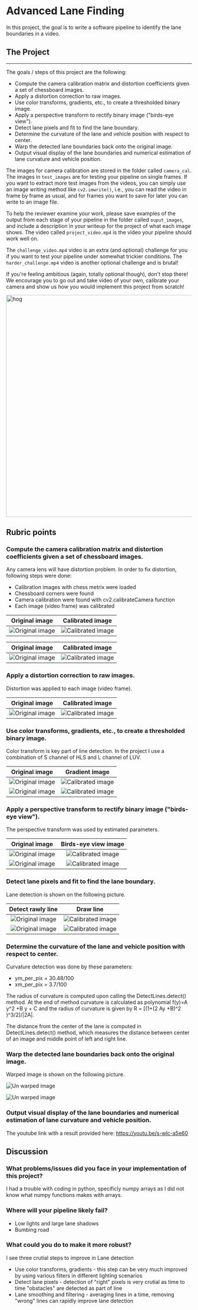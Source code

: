 # Advanced Lane Finding

In this project, the goal is to write a software pipeline to identify the lane boundaries in a video.  

## The Project
---

The goals / steps of this project are the following:

* Compute the camera calibration matrix and distortion coefficients given a set of chessboard images.
* Apply a distortion correction to raw images.
* Use color transforms, gradients, etc., to create a thresholded binary image.
* Apply a perspective transform to rectify binary image ("birds-eye view").
* Detect lane pixels and fit to find the lane boundary.
* Determine the curvature of the lane and vehicle position with respect to center.
* Warp the detected lane boundaries back onto the original image.
* Output visual display of the lane boundaries and numerical estimation of lane curvature and vehicle position.

The images for camera calibration are stored in the folder called `camera_cal`.  The images in `test_images` are for testing your pipeline on single frames.  If you want to extract more test images from the videos, you can simply use an image writing method like `cv2.imwrite()`, i.e., you can read the video in frame by frame as usual, and for frames you want to save for later you can write to an image file.  

To help the reviewer examine your work, please save examples of the output from each stage of your pipeline in the folder called `ouput_images`, and include a description in your writeup for the project of what each image shows.    The video called `project_video.mp4` is the video your pipeline should work well on.  

The `challenge_video.mp4` video is an extra (and optional) challenge for you if you want to test your pipeline under somewhat trickier conditions.  The `harder_challenge.mp4` video is another optional challenge and is brutal!

If you're feeling ambitious (again, totally optional though), don't stop there!  We encourage you to go out and take video of your own, calibrate your camera and show us how you would implement this project from scratch!

<img src="./output_images/7_test1_result.png_1.png" alt="hog" width="600">

## Rubric points

### Compute the camera calibration matrix and distortion coefficients given a set of chessboard images.

Any camera lens will have distortion problem. In order to fix distortion, following steps were done:

* Calibration images with chess metrix were loaded
* Chessboard corners were found
* Camera calibration were found with cv2.calibrateCamera function
* Each image (video frame) was calibrated

Original image             |  Calibrated image
:-------------------------:|:-------------------------:
![Original image]( ./output_images/calibration1.jpg)   |  ![Calibrated image]( ./output_images/0_camera_calibration_1.png)

Original image             |  Calibrated image
:-------------------------:|:-------------------------:
![Original image]( ./output_images/calibration2.jpg)   |  ![Calibrated image]( ./output_images/0_camera_calibration_2.png)


### Apply a distortion correction to raw images.

Distortion was applied to each image (video frame).

Original image             |  Calibrated image
:-------------------------:|:-------------------------:
![Original image]( ./output_images/1_straight_lines2_original_image_1.png)   |  ![Calibrated image]( ./output_images/2_straight_lines2_calibrated_image_1.png)


### Use color transforms, gradients, etc., to create a thresholded binary image.

Color transform is key part of line detection. In the project I use a combination of S channel of HLS and L channel of LUV.

Original image             |  Gradient image
:-------------------------:|:-------------------------:
![Original image]( ./output_images/2_straight_lines2_calibrated_image_1.png)   |  ![Calibrated image]( ./output_images/3_straight_lines2_gradient_image_1.png)
![Original image]( ./output_images/2_test5_calibrated_image_1.png)   |  ![Calibrated image]( ./output_images/3_test5_gradient_image_1.png)

### Apply a perspective transform to rectify binary image ("birds-eye view").

The perspective transform was used by estimated parameters.

Original image             |  Birds-eye view image
:-------------------------:|:-------------------------:
![Original image]( ./output_images/4_straight_lines2_transform_orig_1_image.png)   |  ![Calibrated image]( ./output_images/4_straight_lines2_transform_image_1.png)
![Original image]( ./output_images/4_test5_transform_orig_1_image.png)   |  ![Calibrated image]( ./output_images/4_test1_transform_image_1.png)


### Detect lane pixels and fit to find the lane boundary.

Lane detection is shown on the following picture.

Detect rawly line             |  Draw line
:-------------------------:|:-------------------------:
![Original image]( ./output_images/5_straight_lines2_line_detection_1.png)   |  ![Calibrated image]( ./output_images/6_straight_lines2_line_determination_1.png)
![Original image]( ./output_images/5_test5_line_detection_1.png)   |  ![Calibrated image]( ./output_images/6_test5_line_determination_1.png)

### Determine the curvature of the lane and vehicle position with respect to center.

Curvature detection was done by these parameters:
* ym_per_pix = 30.48/100
*  xm_per_pix = 3.7/100

The radius of curvature is computed upon calling the DetectLines.detect() method. At the end of method curvature is 
calculated as polynomial f(y)=A y^2 +B y + C  and the radius of curvature is given by R = [(1+(2 Ay +B)^2 )^3/2]/|2A|.

The distance from the center of the lane is computed in DetectLines.detect() method, which measures the distance between center of an image and middle point of left and right line.

### Warp the detected lane boundaries back onto the original image.

Warped image is shown on the following picture.

![Un warped image]( ./output_images/7_straight_lines2_result.png_1.png)

![Un warped image]( ./output_images/7_test1_result.png_1.png)


### Output visual display of the lane boundaries and numerical estimation of lane curvature and vehicle position.

The youtube link with a result provided here:
https://youtu.be/s-wlc-a5e60

## Discussion


### What problems/issues did you face in your implementation of this project?
I had a trouble with coding in python, specificly numpy arrays as I did not know what numpy functions makes with arrays.

### Where will your pipeline likely fail? 
* Low lights and large lane shadows
* Bumbing road

### What could you do to make it more robust?
I see three crutial steps to improve in Lane detection
* Use color transforms, gradients - this step can be very much improved by using various filters in different lighting scenarios
* Detect lane pixels - detection of "right" pixels is very crutial as time to time "obstacles" are detected as part of line
* Lane smoothing and filtering  - averaging lines in a time, removing "wrong" lines can rapidly improve lane detection





